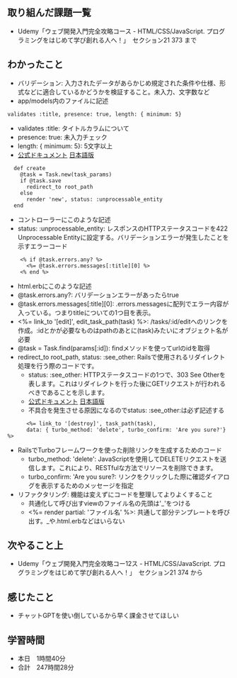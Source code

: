 ## 取り組んだ課題一覧
- Udemy「ウェブ開発入門完全攻略コース - HTML/CSS/JavaScript. プログラミングをはじめて学び創れる人へ！」　セクション21 373 まで
## わかったこと
- バリデーション: 入力されたデータがあらかじめ規定された条件や仕様、形式などに適合しているかどうかを検証すること。未入力、文字数など
- app/models内のファイルに記述
```
validates :title, presence: true, length: { minimum: 5}
```
- validates :title: タイトルカラムについて
- presence: true: 未入力チェック
- length: { minimum: 5}: 5文字以上
- [公式ドキュメント](https://guides.rubyonrails.org/active_record_validations.html) [日本語版](https://railsguides.jp/active_record_validations.html)
```
  def create
    @task = Task.new(task_params)
    if @task.save
      redirect_to root_path
    else
      render 'new', status: :unprocessable_entity
  end
```
- コントローラーにこのような記述
- status: :unprocessable_entity: レスポンスのHTTPステータスコードを422 Unprocessable Entityに設定する。バリデーションエラーが発生したことを示すエラーコード
```
    <% if @task.errors.any? %>
      <%= @task.errors.messages[:title][0] %>
    <% end %>
```
- html.erbにこのような記述
- @task.errors.any?: バリデーションエラーがあったらtrue
- @task.errors.messages[:title][0]: .errors.messagesに配列でエラー内容が入っている。つまりtitleについての1つ目を表示。
- <%= link_to '[edit]', edit_task_path(task) %>: /tasks/:id/editへのリンクを作成。:idとかが必要なものはpathのあとに(task)みたいにオブジェクト名が必要
- @task = Task.find(params[:id]): findメソッドを使ってurlのidを取得
- redirect_to root_path, status: :see_other: Railsで使用されるリダイレクト処理を行う際のコードです。
    - status: :see_other: HTTPステータスコードの1つで、303 See Otherを表します。これはリダイレクトを行った後にGETリクエストが行われるべきであることを示します。
    - [公式ドキュメント](https://guides.rubyonrails.org/action_controller_overview.html#redirection-and-status-codes) [日本語版](https://railsguides.jp/action_controller_overview.html#%E3%83%AA%E3%83%80%E3%82%A4%E3%83%AC%E3%82%AF%E3%82%B7%E3%83%A7%E3%83%B3%E3%81%A8%E3%82%B9%E3%83%86%E3%83%BC%E3%82%BF%E3%82%B9%E3%82%B3%E3%83%BC%E3%83%89)
    - 不具合を発生させる原因になるのでstatus: :see_other:は必ず記述する
```
      <%= link_to '[destroy]', task_path(task),
      data: { turbo_method: 'delete', turbo_confirm: 'Are you sure?'} %>
```
- RailsでTurboフレームワークを使った削除リンクを生成するためのコード
    - turbo_method: 'delete': JavaScriptを使用してDELETEリクエストを送信します。これにより、RESTfulな方法でリソースを削除できます。
    - turbo_confirm: 'Are you sure?: リンクをクリックした際に確認ダイアログを表示するためのメッセージを指定
- リファクタリング: 機能は変えずにコードを整理してよりよくすること
    - 共通化して呼び出すviewのファイル名の先頭は'_'をつける
    - <%= render partial: 'ファイル名' %>: 共通して部分テンプレートを呼び出す。_や.html.erbなどはいらない
## 次やること上
- Udemy「ウェブ開発入門完全攻略コー12ス - HTML/CSS/JavaScript. プログラミングをはじめて学び創れる人へ！」　セクション21 374 から
## 感じたこと
- チャットGPTを使い倒しているから早く課金させてほしい
## 学習時間
- 本日　1時間40分
- 合計　247時間28分